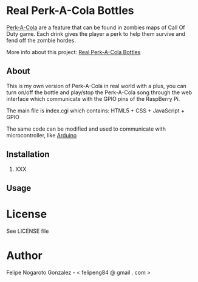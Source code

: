 # Real Perk-A-Cola Bottles

[Perk-A-Cola](http://callofduty.wikia.com/wiki/Perk-a-Cola) are a feature that
can be found in zombies maps of Call Of Duty game. Each drink gives the player
a perk to help them survive and fend off the zombie hordes.

More info about this project: [Real Perk-A-Cola Bottles](http://felipeng.net/blog/projetos/real-perk-a-cola-bottles)

## About

This is my own version of Perk-A-Cola in real world with a plus, you can turn
on/off the bottle and play/stop the Perk-A-Cola song through the web interface
which communicate with the GPIO pins of the RaspBerry Pi.

The main file is index.cgi which contains: HTML5 + CSS + JavaScript + GPIO

The same code can be modified and used to communicate with microcontroller,
like [Arduino](http://www.arduino.cc)

## Installation

1. XXX

## Usage


# License

See LICENSE file

# Author

Felipe Nogaroto Gonzalez - < felipeng84 @ gmail . com >
